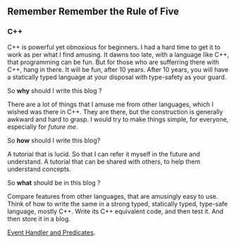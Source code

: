 ## Remember Remember the Rule of Five

### C++
C++ is powerful yet obnoxious for beginners. I had a hard time to get it to work as per what I find amusing. It dawns too late, with a language like C++, that programming can be fun.
But for those who are sufferring there with C++, hang in there. It will be fun, after 10 years.
After 10 years, you will have a statically typed language at your disposal with type-safety as your guard.

So **why** should I write this blog ?

There are a lot of things that I amuse me from other languages, which I wished was there in C++.
They are there, but the construction is generally awkward and hard to grasp.
I would try to make things simple, for everyone, especially for _future me_.

So **how** should I write this blog?

A tutorial that is lucid.
So that I can refer it myself in the future and understand.
A tutorial that can be shared with others, to help them understand concepts.

So **what** should be in this blog ?

Compare features from other languages, that are amusingly easy to use.
Think of how to write the same in a strong typed, statically typed, type-safe language, mostly C++.
Write its C++ equivalent code, and then test it.
And then store it in a blog.


[Event Handler and Predicates](/docs/event_handler_and_predicates.md).
